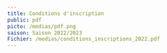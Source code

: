 ```yaml
---
title: Conditions d'inscription
public: pdf
picto: /medias/pdf.png
saison: Saison 2022/2023
Fichier: /medias/conditions_inscriptions_2022.pdf
---
```

